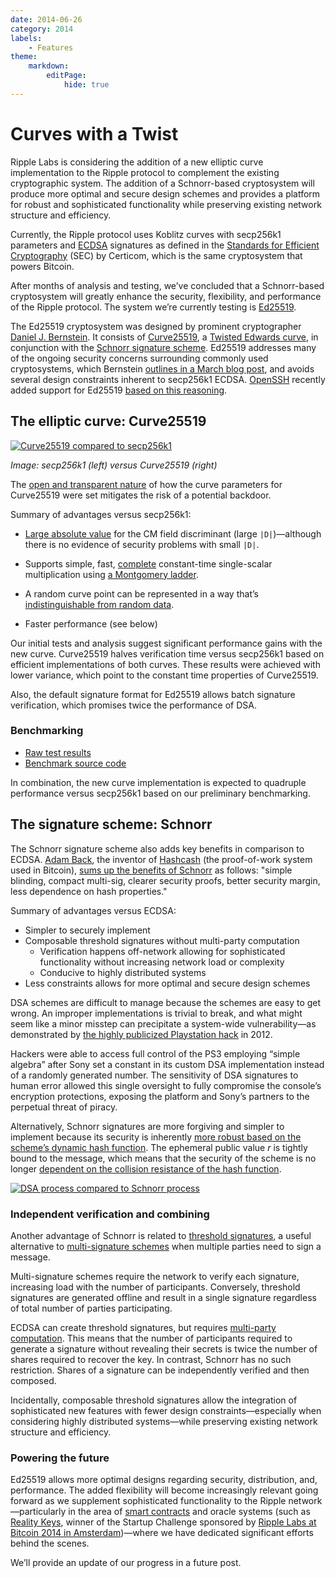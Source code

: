 ```yaml
---
date: 2014-06-26
category: 2014
labels:
    - Features
theme:
    markdown:
        editPage:
            hide: true
---
```

# Curves with a Twist

Ripple Labs is considering the addition of a new elliptic curve implementation to the Ripple protocol to complement the existing cryptographic system. The addition of a Schnorr-based cryptosystem will produce more optimal and secure design schemes and provides a platform for robust and sophisticated functionality while preserving existing network structure and efficiency.

Currently, the Ripple protocol uses Koblitz curves with secp256k1 parameters and [ECDSA](http://en.wikipedia.org/wiki/Elliptic_Curve_DSA) signatures as defined in the [Standards for Efficient Cryptography](http://www.secg.org/collateral/sec2_final.pdf) (SEC) by Certicom, which is the same cryptosystem that powers Bitcoin.

After months of analysis and testing, we’ve concluded that a Schnorr-based cryptosystem will greatly enhance the security, flexibility, and performance of the Ripple protocol. The system we’re currently testing is [Ed25519](http://ed25519.cr.yp.to/).

The Ed25519 cryptosystem was designed by prominent cryptographer [Daniel J. Bernstein](http://cr.yp.to/djb.html). It consists of [Curve25519](http://cr.yp.to/ecdh.html), a [Twisted Edwards curve](http://en.wikipedia.org/wiki/Twisted_Edwards_curve), in conjunction with the [Schnorr signature scheme](http://en.wikipedia.org/wiki/Schnorr_signature). Ed25519 addresses many of the ongoing security concerns surrounding commonly used cryptosystems, which Bernstein [outlines in a March blog post](http://blog.cr.yp.to/20140323-ecdsa.html), and avoids several design constraints inherent to secp256k1 ECDSA. [OpenSSH](http://www.openssh.com/) recently added support for Ed25519 [based on this reasoning](http://chneukirchen.org/blog/archive/2014/02/the-road-to-openssh-bliss-ed25519-and-the-identitypersist-patch.html).

## The elliptic curve: Curve25519

[![Curve25519 compared to secp256k1](https://cdn.ripple.com/wp-content/uploads/2014/06/curved2.png)](https://cdn.ripple.com/wp-content/uploads/2014/06/curved2.png)

_Image: secp256k1 (left) versus Curve25519 (right)_


The [open and transparent nature](http://safecurves.cr.yp.to/) of how the curve parameters for Curve25519 were set mitigates the risk of a potential backdoor.

Summary of advantages versus secp256k1:

- [Large absolute value](http://safecurves.cr.yp.to/disc.html) for the CM field discriminant (large `|D|`)—although there is no evidence of security problems with small `|D|`.

- Supports simple, fast, [complete](http://safecurves.cr.yp.to/complete.html) constant-time single-scalar multiplication using [a Montgomery ladder](http://safecurves.cr.yp.to/ladder.html).

- A random curve point can be represented in a way that’s [indistinguishable from random data](http://safecurves.cr.yp.to/ind.html).

- Faster performance (see below)

Our initial tests and analysis suggest significant performance gains with the new curve. Curve25519 halves verification time versus secp256k1 based on efficient implementations of both curves. These results were achieved with lower variance, which point to the constant time properties of Curve25519.

Also, the default signature format for Ed25519 allows batch signature verification, which promises twice the performance of DSA.

### Benchmarking

- [Raw test results](http://justmoon.github.io/curvebench/benchmark.html)
- [Benchmark source code](https://github.com/justmoon/curvebench)

In combination, the new curve implementation is expected to quadruple performance versus secp256k1 based on our preliminary benchmarking.

## The signature scheme: Schnorr

The Schnorr signature scheme also adds key benefits in comparison to ECDSA. [Adam Back](http://en.wikipedia.org/wiki/Adam_Back), the inventor of [Hashcash](http://en.wikipedia.org/wiki/Hashcash) (the proof-of-work system used in Bitcoin), [sums up the benefits of Schnorr](https://www.mail-archive.com/cypherpunks@cpunks.org/msg02419.html) as follows: "simple blinding, compact multi-sig, clearer security proofs, better security margin, less dependence on hash properties."

Summary of advantages versus ECDSA:

- Simpler to securely implement
- Composable threshold signatures without multi-party computation
    - Verification happens off-network allowing for sophisticated functionality without increasing network load or complexity
    - Conducive to highly distributed systems
- Less constraints allows for more optimal and secure design schemes

DSA schemes are difficult to manage because the schemes are easy to get wrong. An improper implementations is trivial to break, and what might seem like a minor misstep can precipitate a system-wide vulnerability—as demonstrated by [the highly publicized Playstation hack](http://nakedsecurity.sophos.com/2012/10/25/sony-ps3-hacked-for-good-master-keys-revealed/) in 2012.

Hackers were able to access full control of the PS3 employing “simple algebra” after Sony set a constant in its custom DSA implementation instead of a randomly generated number. The sensitivity of DSA signatures to human error allowed this single oversight to fully compromise the console’s encryption protections, exposing the platform and Sony’s partners to the perpetual threat of piracy.

Alternatively, Schnorr signatures are more forgiving and simpler to implement because its security is inherently [more robust based on the scheme’s dynamic hash function](http://ieeexplore.ieee.org/xpl/articleDetails.jsp?reload=true&amp;arnumber=4908440). The ephemeral public value _r_ is tightly bound to the message, which means that the security of the scheme is no longer [dependent on the collision resistance of the hash function](http://www.cs.bris.ac.uk/Publications/pub_master.jsp?id=2001023).

[![DSA process compared to Schnorr process](https://cdn.ripple.com/wp-content/uploads/2014/06/dsa-schnorr.png)](https://cdn.ripple.com/wp-content/uploads/2014/06/dsa-schnorr.png)

### Independent verification and combining

Another advantage of Schnorr is related to [threshold signatures](http://en.wikipedia.org/wiki/Threshold_cryptosystem), a useful alternative to [multi-signature schemes](https://ripple.com/wiki/Multisign) when multiple parties need to sign a message.

Multi-signature schemes require the network to verify each signature, increasing load with the number of participants. Conversely, threshold signatures are generated offline and result in a single signature regardless of total number of parties participating.

ECDSA can create threshold signatures, but requires [multi-party computation](http://en.wikipedia.org/wiki/Secure_multi-party_computation). This means that the number of participants required to generate a signature without revealing their secrets is twice the number of shares required to recover the key. In contrast, Schnorr has no such restriction. Shares of a signature can be independently verified and then composed.

Incidentally, composable threshold signatures allow the integration of sophisticated new features with fewer design constraints—especially when considering highly distributed systems—while preserving existing network structure and efficiency.

### Powering the future

Ed25519 allows more optimal designs regarding security, distribution, and, performance. The added flexibility will become increasingly relevant going forward as we supplement sophisticated functionality to the Ripple network—particularly in the area of [smart contracts](http://en.wikipedia.org/wiki/Smart_contract) and oracle systems (such as [Reality Keys](https://www.realitykeys.com/), winner of the Startup Challenge sponsored by [Ripple Labs at Bitcoin 2014 in Amsterdam](https://ripple.com/blog/ripple-labs-at-bitcoin-2014-in-amsterdam/))—where we have dedicated significant efforts behind the scenes.

We’ll provide an update of our progress in a future post.
